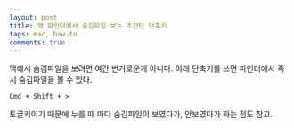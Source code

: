 ```yaml
---
layout: post
title: 맥 파인더에서 숨김파일 보는 초간단 단축키
tags: mac, how-to
comments: true
---
```

  
맥에서 숨김파일을 보려면 여간 번거로운게 아니다. 아래 단축키를 쓰면 파인더에서 즉시 숨김파일을 볼 수 있다.  
  
~~~
Cmd + Shift + >
~~~
  
토글키이기 때문에 누를 때 마다 숨김파일이 보였다가, 안보였다가 하는 점도 참고.
  